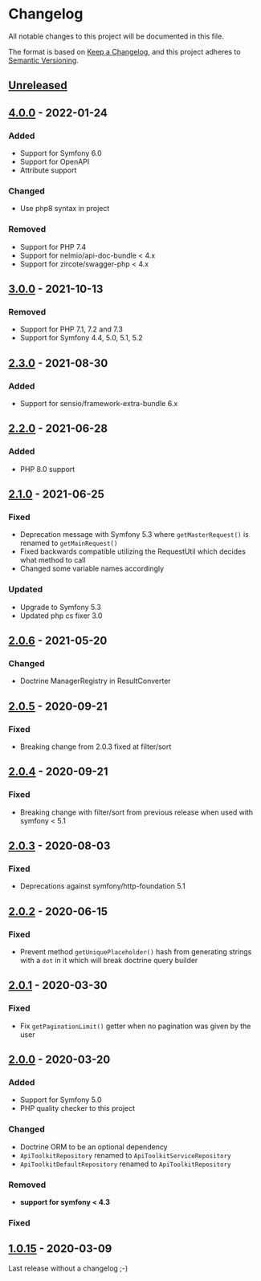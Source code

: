 # Changelog

All notable changes to this project will be documented in this file.

The format is based on [Keep a Changelog](https://keepachangelog.com/en/1.0.0/),
and this project adheres to [Semantic Versioning](https://semver.org/spec/v2.0.0.html).

## [Unreleased]

## [4.0.0] - 2022-01-24

### Added
- Support for Symfony 6.0
- Support for OpenAPI
- Attribute support

### Changed
- Use php8 syntax in project

### Removed
- Support for PHP 7.4
- Support for nelmio/api-doc-bundle < 4.x
- Support for zircote/swagger-php < 4.x

## [3.0.0] - 2021-10-13

### Removed
- Support for PHP 7.1, 7.2 and 7.3
- Support for Symfony 4.4, 5.0, 5.1, 5.2


## [2.3.0] - 2021-08-30

### Added

- Support for sensio/framework-extra-bundle 6.x

## [2.2.0] - 2021-06-28

### Added 

- PHP 8.0 support

## [2.1.0] - 2021-06-25

### Fixed

- Deprecation message with Symfony 5.3 where `getMasterRequest()` is renamed to `getMainRequest()`
- Fixed backwards compatible utilizing the RequestUtil which decides what method to call
- Changed some variable names accordingly

### Updated

- Upgrade to Symfony 5.3
- Updated php cs fixer 3.0

## [2.0.6] - 2021-05-20

### Changed

- Doctrine ManagerRegistry in ResultConverter

## [2.0.5] - 2020-09-21

### Fixed

- Breaking change from 2.0.3 fixed at filter/sort

## [2.0.4] - 2020-09-21

### Fixed

- Breaking change with filter/sort from previous release when used with symfony < 5.1

## [2.0.3] - 2020-08-03

### Fixed

- Deprecations against symfony/http-foundation 5.1

## [2.0.2] - 2020-06-15

### Fixed

- Prevent method `getUniquePlaceholder()` hash from generating strings with a `dot` in it which will break doctrine query builder

## [2.0.1] - 2020-03-30

### Fixed

- Fix `getPaginationLimit()` getter when no pagination was given by the user

## [2.0.0] - 2020-03-20

### Added

- Support for Symfony 5.0
- PHP quality checker to this project

### Changed

- Doctrine ORM to be an optional dependency
- `ApiToolkitRepository` renamed to `ApiToolkitServiceRepository`
- `ApiToolkitDefaultRepository` renamed to `ApiToolkitRepository`

### Removed

- **support for symfony < 4.3**

### Fixed

## [1.0.15] - 2020-03-09

Last release without a changelog ;-)

[Unreleased]: https://github.com/byWulf/apitk-url-bundle/compare/4.0.0...HEAD
[4.0.0]: https://github.com/byWulf/apitk-url-bundle/compare/3.0.0...4.0.0
[3.0.0]: https://github.com/byWulf/apitk-url-bundle/compare/2.3.0...3.0.0
[2.3.0]: https://github.com/byWulf/apitk-url-bundle/compare/2.2.0...2.3.0
[2.2.0]: https://github.com/byWulf/apitk-url-bundle/compare/2.1.0...2.2.0
[2.1.0]: https://github.com/byWulf/apitk-url-bundle/compare/2.0.6...2.1.0
[2.0.6]: https://github.com/byWulf/apitk-url-bundle/compare/2.0.5...2.0.6
[2.0.5]: https://github.com/byWulf/apitk-url-bundle/compare/2.0.4...2.0.5
[2.0.4]: https://github.com/byWulf/apitk-url-bundle/compare/2.0.3...2.0.4
[2.0.3]: https://github.com/byWulf/apitk-url-bundle/compare/2.0.2...2.0.3
[2.0.2]: https://github.com/byWulf/apitk-url-bundle/compare/2.0.1...2.0.2
[2.0.1]: https://github.com/byWulf/apitk-url-bundle/compare/2.0.0...2.0.1
[2.0.0]: https://github.com/byWulf/apitk-url-bundle/compare/1.0.15...2.0.0
[1.0.15]: https://github.com/byWulf/apitk-url-bundle/compare/1.0.14...1.0.15
